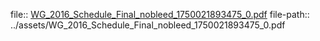 file:: [WG_2016_Schedule_Final_nobleed_1750021893475_0.pdf](../assets/WG_2016_Schedule_Final_nobleed_1750021893475_0.pdf)
file-path:: ../assets/WG_2016_Schedule_Final_nobleed_1750021893475_0.pdf
